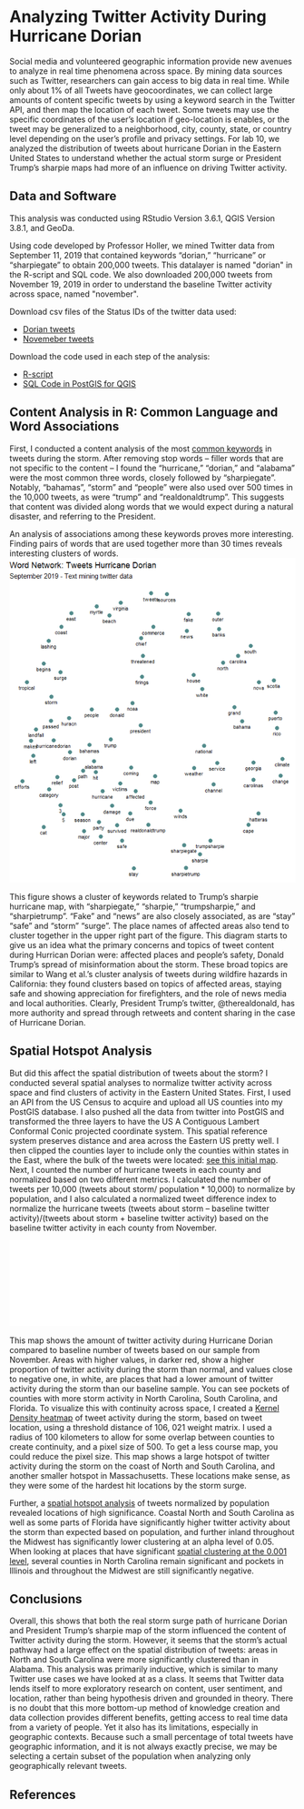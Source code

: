 # Analyzing Twitter Activity During Hurricane Dorian

Social media and volunteered geographic information provide new avenues to analyze in real time phenomena across space. By mining data sources such as Twitter, researchers can gain access to big data in real time. While only about 1% of all Tweets have geocoordinates, we can collect large amounts of content specific tweets by using a keyword search in the Twitter API, and then map the location of each tweet. Some tweets may use the specific coordinates of the user’s location if geo-location is enables, or the tweet may be generalized to a neighborhood, city, county, state, or country level depending on the user’s profile and privacy settings. For lab 10, we analyzed the distribution of tweets about hurricane Dorian in the Eastern United States to understand whether the actual storm surge or President Trump’s sharpie maps had more of an influence on driving Twitter activity. 

## Data and Software
This analysis was conducted using RStudio Version 3.6.1, QGIS Version 3.8.1, and GeoDa. 

Using code developed by Professor Holler, we mined Twitter data from September 11, 2019 that contained keywords “dorian,” “hurricane” or “sharpiegate” to obtain 200,000 tweets. This datalayer is named "dorian" in the R-script and SQL code. We also downloaded 200,000 tweets from November 19, 2019 in order to understand the baseline Twitter activity across space, named "november". 

Download csv files of the Status IDs of the twitter data used:

- [Dorian tweets](dorianData.csv)
- [Novemeber tweets](novemberData.csv)

Download the code used in each step of the analysis:

- [R-script](dorianTwitterScript.R)
- [SQL Code in PostGIS for QGIS](dorain.sql)

## Content Analysis in R: Common Language and Word Associations
First, I conducted a content analysis of the most [common keywords](CountWords.png) in tweets during the storm. After removing stop words – filler words that are not specific to the content – I found the “hurricane,” “dorian,” and “alabama” were the most common three words, closely followed by “sharpiegate”. Notably, “bahamas”, “storm” and “people” were also used over 500 times in the 10,000 tweets, as were “trump” and “realdonaldtrump”. This suggests that content was divided along words that we would expect during a natural disaster, and referring to the President. 

An analysis of associations among these keywords proves more interesting. Finding pairs of words that are used together more than 30 times reveals interesting clusters of words. 
![wordnetwork](wordcloud30.png)

This figure shows a cluster of keywords related to Trump’s sharpie hurricane map, with “sharpiegate,” “sharpie,” “trumpsharpie,” and “sharpietrump”. “Fake” and “news” are also closely associated, as are “stay” “safe” and “storm” “surge”. The place names of affected areas also tend to cluster together in the upper right part of the figure. This diagram starts to give us an idea what the primary concerns and topics of tweet content during Hurrican Dorian were: affected places and people’s safety, Donald Trump’s spread of misinformation about the storm. These broad topics are similar to Wang et al.’s cluster analysis of tweets during wildfire hazards in California: they found clusters based on topics of affected areas, staying safe and showing appreciation for firefighters, and the role of news media and local authorities. Clearly, President Trump’s twitter, @therealdonald, has more authority and spread through retweets and content sharing in the case of Hurricane Dorian.

## Spatial Hotspot Analysis
But did this affect the spatial distribution of tweets about the storm? I conducted several spatial analyses to normalize twitter activity across space and find clusters of activity in the Eastern United States. First, I used an API from the US Census to acquire and upload all US counties into my PostGIS database. I also pushed all the data from twitter into PostGIS and transformed the three layers to have the US A Contiguous Lambert Conformal Conic projected coordinate system. This spatial reference system preserves distance and area across the Eastern US pretty well. I then clipped the counties layer to include only the counties within states in the East, where the bulk of the tweets were located: [see this initial map](hurricanetweetsmap.PNG). Next, I counted the number of hurricane tweets in each county and normalized based on two different metrics. I calculated the number of tweets per 10,000 (tweets about storm/ population * 10,000) to normalize by population, and I also calculated a normalized tweet difference index to normalize the hurricane tweets (tweets about storm – baseline twitter activity)/(tweets about storm + baseline twitter activity) based on the baseline twitter activity in each county from November. 

![ndti](ndti.pdf)

This map shows the amount of twitter activity during Hurricane Dorian compared to baseline number of tweets based on our sample from November. Areas with higher values, in darker red, show a higher proportion of twitter activity during the storm than normal, and values close to negative one, in white, are places that had a lower amount of twitter activity during the storm than our baseline sample. You can see pockets of counties with more storm activity in North Carolina, South Carolina, and Florida. To visualize this with continuity across space, I created a [Kernel Density heatmap](HeatMap.pdf) of tweet activity during the storm, based on tweet location, using a threshold distance of 106, 021 weight matrix. I used a radius of 100 kilometers to allow for some overlap between counties to create continuity, and a pixel size of 500. To get a less course map, you could reduce the pixel size. This map shows a large hotspot of twitter activity during the storm on the coast of North and South Carolina, and another smaller hotspot in Massachusetts. These locations make sense, as they were some of the hardest hit locations by the storm surge. 

Further, a [spatial hotspot analysis](tweetratesp05.png) of tweets normalized by population revealed locations of high significance. Coastal North and South Carolina as well as some parts of Florida have significantly higher twitter activity about the storm than expected based on population, and further inland throughout the Midwest has significantly lower clustering at an alpha level of 0.05. When looking at places that have significant [spatial clustering at the 0.001 level](tweetratesig.png), several counties in North Carolina remain significant and pockets in Illinois and throughout the Midwest are still significantly negative. 

## Conclusions
Overall, this shows that both the real storm surge path of hurricane Dorian and President Trump’s sharpie map of the storm influenced the content of Twitter activity during the storm. However, it seems that the storm’s actual pathway had a large effect on the spatial distribution of tweets: areas in North and South Carolina were more significantly clustered than in Alabama. This analysis was primarily inductive, which is similar to many Twitter use cases we have looked at as a class. It seems that Twitter data lends itself to more exploratory research on content, user sentiment, and location, rather than being hypothesis driven and grounded in theory. There is no doubt that this more bottom-up method of knowledge creation and data collection provides different benefits, getting access to real time data from a variety of people. Yet it also has its limitations, especially in geographic contexts. Because such a small percentage of total tweets have geographic information, and it is not always exactly precise, we may be selecting a certain subset of the population when analyzing only geographically relevant tweets. 

## References
